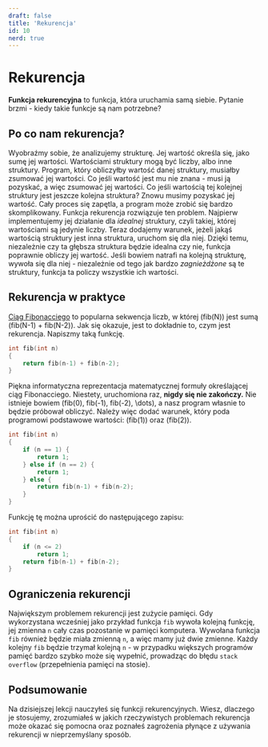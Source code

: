 ```yaml
---
draft: false
title: 'Rekurencja'
id: 10
nerd: true
---
```

# Rekurencja

**Funkcja rekurencyjna** to funkcja, która uruchamia samą siebie. Pytanie brzmi - kiedy takie funkcje są nam potrzebne?

## Po co nam rekurencja?

Wyobraźmy sobie, że analizujemy strukturę. Jej wartość określa się, jako sumę jej wartości. Wartościami struktury mogą być
liczby, albo inne struktury. Program, który obliczyłby wartość danej struktury, musiałby zsumować jej wartości. Co
jeśli wartość jest mu nie znana - musi ją pozyskać, a więc zsumować jej wartości. Co jeśli wartością tej kolejnej struktury
jest jeszcze kolejna struktura? Znowu musimy pozyskać jej wartość. Cały proces się zapętla, a program może zrobić się bardzo
skomplikowany. Funkcja rekurencja rozwiązuje ten problem. Najpierw implementujemy jej działanie dla *idealnej* struktury,
czyli takiej, której wartościami są jedynie liczby. Teraz dodajemy warunek, jeżeli jakąś wartością struktury jest inna
struktura, uruchom się dla niej. Dzięki temu, niezależnie czy ta głębsza struktura będzie idealna czy nie, funkcja
poprawnie obliczy jej wartość. Jeśli bowiem natrafi na kolejną strukturę, wywoła się dla niej - niezależnie od tego jak bardzo
*zagnieżdżone* są te struktury, funkcja ta policzy wszystkie ich wartości. 

## Rekurencja w praktyce

<a href="https://pl.wikipedia.org/wiki/Ci%C4%85g_Fibonacciego" target="_blank">Ciąg Fibonacciego</a> to popularna sekwencja
liczb, w której \(fib(N)\) jest sumą \(fib(N-1) + fib(N-2)\). Jak się okazuje, jest to dokładnie to, czym jest
rekurencja. Napiszmy taką funkcję.

```cpp
int fib(int n)
{
	return fib(n-1) + fib(n-2);
}
```

Piękna informatyczna reprezentacja matematycznej formuły określającej ciąg Fibonacciego. Niestety, uruchomiona raz,
**nigdy się nie zakończy.** Nie istnieje bowiem \(fib(0), fib(-1), fib(-2), \dots\), a nasz program własnie to będzie
próbował obliczyć. Należy więc dodać warunek, który poda programowi podstawowe wartości: \(fib(1)\) oraz \(fib(2)\).

```cpp
int fib(int n)
{
	if (n == 1) {
		return 1;
	} else if (n == 2) {
		return 1;
	} else {
		return fib(n-1) + fib(n-2);
	}
}
```

Funkcję tę można uprościć do następującego zapisu:

```cpp
int fib(int n)
{
	if (n <= 2)
		return 1;
	return fib(n-1) + fib(n-2);
}
```

## Ograniczenia rekurencji

Największym problemem rekurencji jest zużycie pamięci. Gdy wykorzystana wcześniej jako przykład funkcja `fib` wywoła kolejną
funkcję, jej zmienna `n` cały czas pozostanie w pamięci komputera. Wywołana funkcja `fib` również będzie miała zmienną `n`,
a więc mamy już dwie zmienne. Każdy kolejny `fib` będzie trzymał kolejną `n` - w przypadku większych programów pamięć bardzo
szybko może się wypełnić, prowadząc do błędu `stack overflow` (przepełnienia pamięci na stosie).

## Podsumowanie

Na dzisiejszej lekcji nauczyłeś się funkcji rekurencyjnych. Wiesz, dlaczego je stosujemy, zrozumiałeś w jakich rzeczywistych
problemach rekurencja może okazać się pomocna oraz poznałeś zagrożenia płynące z używania rekurencji w nieprzemyślany sposób.
